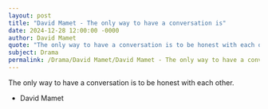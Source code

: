 ```yaml
---
layout: post
title: "David Mamet - The only way to have a conversation is"
date: 2024-12-28 12:00:00 -0000
author: David Mamet
quote: "The only way to have a conversation is to be honest with each other."
subject: Drama
permalink: /Drama/David Mamet/David Mamet - The only way to have a conversation is
---
```


The only way to have a conversation is to be honest with each other.

- David Mamet
